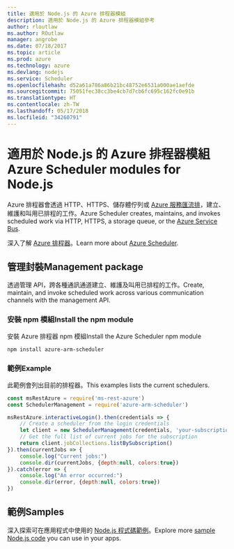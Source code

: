 ```yaml
---
title: 適用於 Node.js 的 Azure 排程器模組
description: 適用於 Node.js 的 Azure 排程器模組參考
author: rloutlaw
ms.author: ROutlaw
manager: angrobe
ms.date: 07/18/2017
ms.topic: article
ms.prod: azure
ms.technology: azure
ms.devlang: nodejs
ms.service: Scheduler
ms.openlocfilehash: d52a61a786a86b21bc48752e6531a000ae1aefde
ms.sourcegitcommit: 75051fec38cc3be4cb7d7cb6fc695c162fc0e91b
ms.translationtype: HT
ms.contentlocale: zh-TW
ms.lasthandoff: 05/17/2018
ms.locfileid: "34260791"
---
```

# <a name="azure-scheduler-modules-for-nodejs"></a><span data-ttu-id="a0f1d-103">適用於 Node.js 的 Azure 排程器模組</span><span class="sxs-lookup"><span data-stu-id="a0f1d-103">Azure Scheduler modules for Node.js</span></span>

<span data-ttu-id="a0f1d-104">Azure 排程器會透過 HTTP、HTTPS、儲存體佇列或 [Azure 服務匯流排](/azure/service-bus-messaging/service-bus-messaging-overview)，建立、維護和叫用已排程的工作。</span><span class="sxs-lookup"><span data-stu-id="a0f1d-104">Azure Scheduler creates, maintains, and invokes scheduled work via HTTP, HTTPS, a storage queue, or the [Azure Service Bus](/azure/service-bus-messaging/service-bus-messaging-overview).</span></span>

<span data-ttu-id="a0f1d-105">深入了解 [Azure 排程器](/azure/scheduler/scheduler-intro)。</span><span class="sxs-lookup"><span data-stu-id="a0f1d-105">Learn more about [Azure Scheduler](/azure/scheduler/scheduler-intro).</span></span>

## <a name="management-package"></a><span data-ttu-id="a0f1d-106">管理封裝</span><span class="sxs-lookup"><span data-stu-id="a0f1d-106">Management package</span></span>

<span data-ttu-id="a0f1d-107">透過管理 API，跨各種通訊通道建立、維護及叫用已排程的工作。</span><span class="sxs-lookup"><span data-stu-id="a0f1d-107">Create, maintain, and invoke scheduled work across various communication channels with the management API.</span></span>

### <a name="install-the-npm-module"></a><span data-ttu-id="a0f1d-108">安裝 npm 模組</span><span class="sxs-lookup"><span data-stu-id="a0f1d-108">Install the npm module</span></span>

<span data-ttu-id="a0f1d-109">安裝 Azure 排程器 npm 模組</span><span class="sxs-lookup"><span data-stu-id="a0f1d-109">Install the Azure Scheduler npm module</span></span>

```bash
npm install azure-arm-scheduler
```

### <a name="example"></a><span data-ttu-id="a0f1d-110">範例</span><span class="sxs-lookup"><span data-stu-id="a0f1d-110">Example</span></span>

<span data-ttu-id="a0f1d-111">此範例會列出目前的排程器。</span><span class="sxs-lookup"><span data-stu-id="a0f1d-111">This examples lists the current schedulers.</span></span>

```javascript
const msRestAzure = require('ms-rest-azure')
const SchedulerManagement = require('azure-arm-scheduler')

msRestAzure.interactiveLogin().then(credentials => {
    // Create a scheduler from the login credentials
    let client = new SchedulerManagement(credentials, 'your-subscription-id')
    // Get the full list of current jobs for the subscription
    return client.jobCollections.listBySubscription()
}).then(currentJobs => {
    console.log("Current jobs:")
    console.dir(currentJobs, {depth:null, colors:true})
}).catch(error => {
    console.log("An error occurred:")
    console.dir(error, {depth:null, colors:true})
})
```

## <a name="samples"></a><span data-ttu-id="a0f1d-112">範例</span><span class="sxs-lookup"><span data-stu-id="a0f1d-112">Samples</span></span>

<span data-ttu-id="a0f1d-113">深入探索可在應用程式中使用的 [Node.js 程式碼範例](https://azure.microsoft.com/resources/samples/?platform=nodejs)。</span><span class="sxs-lookup"><span data-stu-id="a0f1d-113">Explore more [sample Node.js code](https://azure.microsoft.com/resources/samples/?platform=nodejs) you can use in your apps.</span></span>
